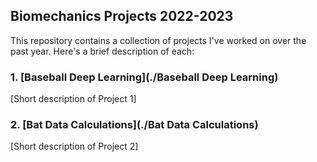 ## Biomechanics Projects 2022-2023

This repository contains a collection of projects I've worked on over the past year. Here's a brief description of each:

### 1. [Baseball Deep Learning](./Baseball Deep Learning)

[Short description of Project 1]

### 2. [Bat Data Calculations](./Bat Data Calculations)

[Short description of Project 2]


